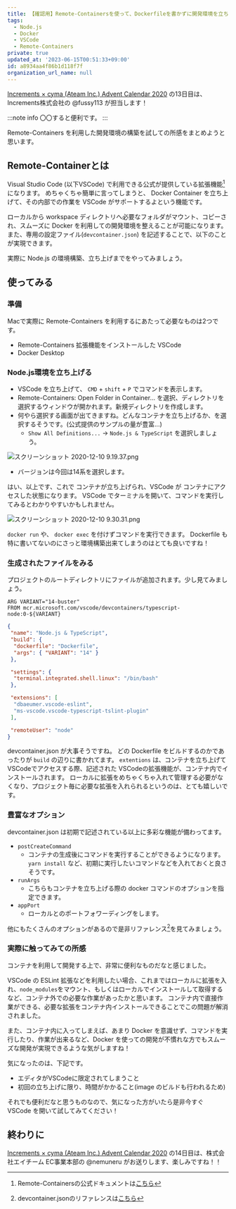 ```yaml
---
title: 【確認用】Remote-Containersを使って、Dockerfileを書かずに開発環境を立ち上げる！
tags:
  - Node.js
  - Docker
  - VSCode
  - Remote-Containers
private: true
updated_at: '2023-06-15T00:51:33+09:00'
id: a8934aa4f86b1d118f7f
organization_url_name: null
---
```

[Increments × cyma (Ateam Inc.) Advent Calendar 2020](https://qiita.com/advent-calendar/2020/increments-cyma) の13日目は、
Increments株式会社の @fussy113 が担当します！

:::note info
〇〇すると便利です。
:::

Remote-Containers を利用した開発環境の構築を試しての所感をまとめようと思います。

## Remote-Containerとは

Visual Studio Code (以下VSCode) で利用できる公式が提供している拡張機能[^1]になります。
めちゃくちゃ簡単に言ってしまうと、 Docker Container を立ち上げて、その内部での作業を VSCode がサポートするよという機能です。

ローカルから workspace ディレクトリへ必要なフォルダがマウント、コピーされ、スムーズに Docker を利用しての開発環境を整えることが可能になります。
また、専用の設定ファイル(`devcontainer.json`) を記述することで、以下のことが実現できます。

実際に Node.js の環境構築、立ち上げまでをやってみましょう。

## 使ってみる

### 準備

Macで実際に Remote-Containers を利用するにあたって必要なものは2つです。

- Remote-Containers 拡張機能をインストールした VSCode
- Docker Desktop

### Node.js環境を立ち上げる

- VSCode を立ち上げて、 `CMD` + `shift` + `P` でコマンドを表示します。
- Remote-Containers: Open Folder in Container... を選択、ディレクトリを選択するウィンドウが開かれます。新規ディレクトリを作成します。
- 何やら選択する画面が出てきますね。どんなコンテナを立ち上げるか、を選択するそうです。(公式提供のサンプルの量が豊富...)
  - `Show All Definitions...` -> `Node.js & TypeScript` を選択しましょう。

![スクリーンショット 2020-12-10 9.19.37.png](https://qiita-image-store.s3.ap-northeast-1.amazonaws.com/0/166596/397c617f-951d-1478-694e-54dab6f4f9e3.png)

- バージョンは今回は14系を選択します。

はい、以上です、これで コンテナが立ち上げられ、VSCode が コンテナにアクセスした状態になります。
VSCode でターミナルを開いて、コマンドを実行してみるとわかりやすいかもしれません。

![スクリーンショット 2020-12-10 9.30.31.png](https://qiita-image-store.s3.ap-northeast-1.amazonaws.com/0/166596/203f2b91-5515-a28b-301b-9d6c91447dab.png)

`docker run` や、 `docker exec` を付けずコマンドを実行できます。
Dockerfile も特に書いてないのにさっと環境構築出来てしまうのはとても良いですね！

### 生成されたファイルをみる

プロジェクトのルートディレクトリにファイルが追加されます。少し見てみましょう。

```dockerfile:.dev/Dockerfile
ARG VARIANT="14-buster"
FROM mcr.microsoft.com/vscode/devcontainers/typescript-node:0-${VARIANT}
```

```json:.dev/devcontainer.json
{
 "name": "Node.js & TypeScript",
 "build": {
  "dockerfile": "Dockerfile",
  "args": { "VARIANT": "14" }
 },

 "settings": { 
  "terminal.integrated.shell.linux": "/bin/bash"
 },

 "extensions": [
  "dbaeumer.vscode-eslint",
  "ms-vscode.vscode-typescript-tslint-plugin"
 ],

 "remoteUser": "node"
}
```

devcontainer.json が大事そうですね。
どの Dockerfile をビルドするのかであったりが `build` の辺りに書かれてます。
`extentions` は、コンテナを立ち上げてVSCodeでアクセスする際、記述された VSCodeの拡張機能が、コンテナ内でインストールされます。
ローカルに拡張をめちゃくちゃ入れて管理する必要がなくなり、プロジェクト毎に必要な拡張を入れられるというのは、とても嬉しいです。

### 豊富なオプション

devcontainer.json は初期で記述されている以上に多彩な機能が備わってます。

- `postCreateCommand`
  - コンテナの生成後にコマンドを実行することができるようになります。`yarn install` など、初期に実行したいコマンドなどを入れておくと良さそうです。
- `runArgs`
  - こちらもコンテナを立ち上げる際の docker コマンドのオプションを指定できます。
- `appPort`
  - ローカルとのポートフォワーディングをします。

他にもたくさんのオプションがあるので是非リファレンス[^2]を見てみましょう。

### 実際に触ってみての所感

コンテナを利用して開発する上で、非常に便利なものだなと感じました。

VSCode の ESLint 拡張などを利用したい場合、これまではローカルに拡張を入れ、`node_modules`をマウント、もしくはローカルでインストールして取得するなど、コンテナ外での必要な作業があったかと思います。
コンテナ内で直接作業ができる、必要な拡張をコンテナ内インストールできることでこの問題が解消されました。

また、コンテナ内に入ってしまえば、あまり Docker を意識せず、コマンドを実行したり、作業が出来るなど、Docker を使っての開発が不慣れな方でもスムーズな開発が実現できるような気がしますね！

気になったのは、下記です。

- エディタがVSCodeに限定されてしまうこと
- 初回の立ち上げに限り、時間がかかること(image のビルドも行われるため)

それでも便利だなと思うものなので、気になった方がいたら是非今すぐ VSCode を開いて試してみてください！

## 終わりに

[Increments × cyma (Ateam Inc.) Advent Calendar 2020](https://qiita.com/advent-calendar/2020/increments-cyma) の14日目は、株式会社エイチーム EC事業本部の @nemuneru がお送りします、楽しみですね！！

[^1]: Remote-Containersの公式ドキュメントは[こちら](https://code.visualstudio.com/docs/remote/containers)
[^2]: devcontainer.jsonのリファレンスは[こちら](https://code.visualstudio.com/docs/remote/devcontainerjson-reference)
